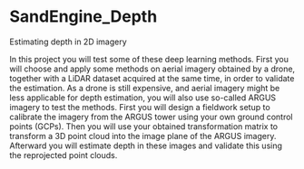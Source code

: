 # SandEngine_Depth

Estimating depth in 2D imagery


In this project you will test some of these deep learning methods. First you will choose and apply some
methods on aerial imagery obtained by a drone, together with a LiDAR dataset acquired at the same
time, in order to validate the estimation. As a drone is still expensive, and aerial imagery might be less
applicable for depth estimation, you will also use so-called ARGUS imagery to test the methods. First
you will design a fieldwork setup to calibrate the imagery from the ARGUS tower using your own ground
control points (GCPs). Then you will use your obtained transformation matrix to transform a 3D point
cloud into the image plane of the ARGUS imagery. Afterward you will estimate depth in these images
and validate this using the reprojected point clouds.
